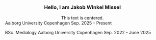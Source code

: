 <h3 style="text-align:center;">Hello, I am Jakob Winkel Missel</h3>

<center>This text is centered.</center>
Aalborg University Copenhagen
Sep. 2025 - Present

BSc. Medialogy
Aalborg University Copenhagen
Sep. 2022 - June 2025
